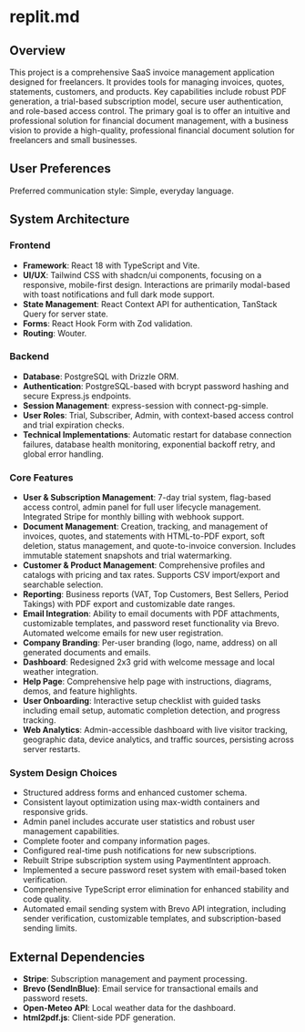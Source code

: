 # replit.md

## Overview
This project is a comprehensive SaaS invoice management application designed for freelancers. It provides tools for managing invoices, quotes, statements, customers, and products. Key capabilities include robust PDF generation, a trial-based subscription model, secure user authentication, and role-based access control. The primary goal is to offer an intuitive and professional solution for financial document management, with a business vision to provide a high-quality, professional financial document solution for freelancers and small businesses.

## User Preferences
Preferred communication style: Simple, everyday language.

## System Architecture
### Frontend
- **Framework**: React 18 with TypeScript and Vite.
- **UI/UX**: Tailwind CSS with shadcn/ui components, focusing on a responsive, mobile-first design. Interactions are primarily modal-based with toast notifications and full dark mode support.
- **State Management**: React Context API for authentication, TanStack Query for server state.
- **Forms**: React Hook Form with Zod validation.
- **Routing**: Wouter.

### Backend
- **Database**: PostgreSQL with Drizzle ORM.
- **Authentication**: PostgreSQL-based with bcrypt password hashing and secure Express.js endpoints.
- **Session Management**: express-session with connect-pg-simple.
- **User Roles**: Trial, Subscriber, Admin, with context-based access control and trial expiration checks.
- **Technical Implementations**: Automatic restart for database connection failures, database health monitoring, exponential backoff retry, and global error handling.

### Core Features
- **User & Subscription Management**: 7-day trial system, flag-based access control, admin panel for full user lifecycle management. Integrated Stripe for monthly billing with webhook support.
- **Document Management**: Creation, tracking, and management of invoices, quotes, and statements with HTML-to-PDF export, soft deletion, status management, and quote-to-invoice conversion. Includes immutable statement snapshots and trial watermarking.
- **Customer & Product Management**: Comprehensive profiles and catalogs with pricing and tax rates. Supports CSV import/export and searchable selection.
- **Reporting**: Business reports (VAT, Top Customers, Best Sellers, Period Takings) with PDF export and customizable date ranges.
- **Email Integration**: Ability to email documents with PDF attachments, customizable templates, and password reset functionality via Brevo. Automated welcome emails for new user registration.
- **Company Branding**: Per-user branding (logo, name, address) on all generated documents and emails.
- **Dashboard**: Redesigned 2x3 grid with welcome message and local weather integration.
- **Help Page**: Comprehensive help page with instructions, diagrams, demos, and feature highlights.
- **User Onboarding**: Interactive setup checklist with guided tasks including email setup, automatic completion detection, and progress tracking.
- **Web Analytics**: Admin-accessible dashboard with live visitor tracking, geographic data, device analytics, and traffic sources, persisting across server restarts.

### System Design Choices
- Structured address forms and enhanced customer schema.
- Consistent layout optimization using max-width containers and responsive grids.
- Admin panel includes accurate user statistics and robust user management capabilities.
- Complete footer and company information pages.
- Configured real-time push notifications for new subscriptions.
- Rebuilt Stripe subscription system using PaymentIntent approach.
- Implemented a secure password reset system with email-based token verification.
- Comprehensive TypeScript error elimination for enhanced stability and code quality.
- Automated email sending system with Brevo API integration, including sender verification, customizable templates, and subscription-based sending limits.

## External Dependencies
- **Stripe**: Subscription management and payment processing.
- **Brevo (SendInBlue)**: Email service for transactional emails and password resets.
- **Open-Meteo API**: Local weather data for the dashboard.
- **html2pdf.js**: Client-side PDF generation.